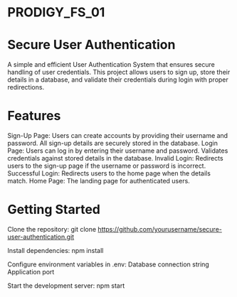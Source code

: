 # PRODIGY_FS_01
# Secure User Authentication 
A simple and efficient User Authentication System that ensures secure handling of user credentials. This project allows users to sign up, store their details in a database, and validate their credentials during login with proper redirections.
# Features

Sign-Up Page:
Users can create accounts by providing their username and password.
All sign-up details are securely stored in the database.
Login Page:
Users can log in by entering their username and password.
Validates credentials against stored details in the database.
Invalid Login: Redirects users to the sign-up page if the username or password is incorrect.
Successful Login: Redirects users to the home page when the details match.
Home Page:
The landing page for authenticated users.

# Getting Started

Clone the repository:
git clone https://github.com/yourusername/secure-user-authentication.git  

Install dependencies:
npm install  

Configure environment variables in .env:
Database connection string
Application port

Start the development server:
npm start  
